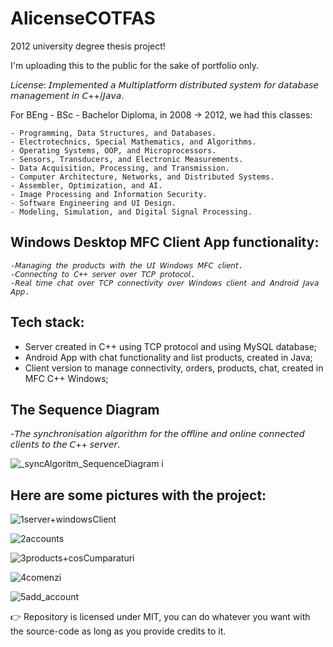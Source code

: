 # AlicenseCOTFAS
2012 university degree thesis project!

I'm uploading this to the public for the sake of portfolio only.

𝘓𝘪𝘤𝘦𝘯𝘴𝘦: 𝘐𝘮𝘱𝘭𝘦𝘮𝘦𝘯𝘵𝘦𝘥 𝘢 𝘔𝘶𝘭𝘵𝘪𝘱𝘭𝘢𝘵𝘧𝘰𝘳𝘮 𝘥𝘪𝘴𝘵𝘳𝘪𝘣𝘶𝘵𝘦𝘥 𝘴𝘺𝘴𝘵𝘦𝘮 𝘧𝘰𝘳 𝘥𝘢𝘵𝘢𝘣𝘢𝘴𝘦 𝘮𝘢𝘯𝘢𝘨𝘦𝘮𝘦𝘯𝘵 𝘪𝘯 𝘊++/𝘑𝘢𝘷𝘢.

For BEng - BSc - Bachelor Diploma, in 2008 -> 2012, we had this classes:
```
- Programming, Data Structures, and Databases.
- Electrotechnics, Special Mathematics, and Algorithms.
- Operating Systems, OOP, and Microprocessors.
- Sensors, Transducers, and Electronic Measurements.
- Data Acquisition, Processing, and Transmission.
- Computer Architecture, Networks, and Distributed Systems.
- Assembler, Optimization, and AI.
- Image Processing and Information Security.
- Software Engineering and UI Design.
- Modeling, Simulation, and Digital Signal Processing.
```

## Windows Desktop MFC Client App functionality:
```
-𝘔𝘢𝘯𝘢𝘨𝘪𝘯𝘨 𝘵𝘩𝘦 𝘱𝘳𝘰𝘥𝘶𝘤𝘵𝘴 𝘸𝘪𝘵𝘩 𝘵𝘩𝘦 𝘜𝘐 𝘞𝘪𝘯𝘥𝘰𝘸𝘴 𝘔𝘍𝘊 𝘤𝘭𝘪𝘦𝘯𝘵. 
-𝘊𝘰𝘯𝘯𝘦𝘤𝘵𝘪𝘯𝘨 𝘵𝘰 𝘊++ 𝘴𝘦𝘳𝘷𝘦𝘳 𝘰𝘷𝘦𝘳 𝘛𝘊𝘗 𝘱𝘳𝘰𝘵𝘰𝘤𝘰𝘭.
-𝘙𝘦𝘢𝘭 𝘵𝘪𝘮𝘦 𝘤𝘩𝘢𝘵 𝘰𝘷𝘦𝘳 𝘛𝘊𝘗 𝘤𝘰𝘯𝘯𝘦𝘤𝘵𝘪𝘷𝘪𝘵𝘺 𝘰𝘷𝘦𝘳 𝘞𝘪𝘯𝘥𝘰𝘸𝘴 𝘤𝘭𝘪𝘦𝘯𝘵 𝘢𝘯𝘥 𝘈𝘯𝘥𝘳𝘰𝘪𝘥 𝘑𝘢𝘷𝘢 𝘈𝘱𝘱.
```

## Tech stack:
- Server created in C++ using TCP protocol and using MySQL database;
- Android App with chat functionality and list products, created in Java;
- Client version to manage connectivity, orders, products, chat, created in MFC C++ Windows;

## The Sequence Diagram
-𝘛𝘩𝘦 𝘴𝘺𝘯𝘤𝘩𝘳𝘰𝘯𝘪𝘴𝘢𝘵𝘪𝘰𝘯 𝘢𝘭𝘨𝘰𝘳𝘪𝘵𝘩𝘮 𝘧𝘰𝘳 𝘵𝘩𝘦 𝘰𝘧𝘧𝘭𝘪𝘯𝘦 𝘢𝘯𝘥 𝘰𝘯𝘭𝘪𝘯𝘦 𝘤𝘰𝘯𝘯𝘦𝘤𝘵𝘦𝘥 𝘤𝘭𝘪𝘦𝘯𝘵𝘴 𝘵𝘰 𝘵𝘩𝘦 𝘊++ 𝘴𝘦𝘳𝘷𝘦𝘳.

![_syncAlgoritm_SequenceDiagram i](https://github.com/user-attachments/assets/9d67b7de-8ae2-44e0-b4f7-aedba33f50d7)


## Here are some pictures with the project:

![1server+windowsClient](https://github.com/user-attachments/assets/85d85b5e-cfa8-4ab1-a872-311bfa62d096)

![2accounts](https://github.com/user-attachments/assets/3b23ccb1-5790-4f5d-b81d-dd15f5473f8b)

![3products+cosCumparaturi](https://github.com/user-attachments/assets/de1c8ffe-f5f7-4919-9469-6d31585d3524)

![4comenzi](https://github.com/user-attachments/assets/b77eef6e-31e6-4d76-974c-4ceb38c2611c)

![5add_account](https://github.com/user-attachments/assets/faeb6359-3313-47a8-91e8-c87e4ddb5f32)

👉 Repository is licensed under MIT, you can do whatever you want with the source-code as long as you provide credits to it.

